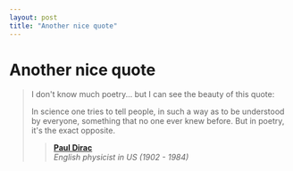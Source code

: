 ```yaml
---
layout: post
title: "Another nice quote"
---
```

Another nice quote
===
> I don't know much poetry... but I can see the beauty of this quote:  
>   
> In science one tries to tell people, in such a way as to be understood by everyone, something that no one ever knew before. But in poetry, it's the exact opposite.
> > 
> > **[Paul Dirac][0]**  
> > _English physicist in US (1902 - 1984)_
> 
>   
> 



[0]: http://www.quotationspage.com/quotes/Paul_Dirac/
